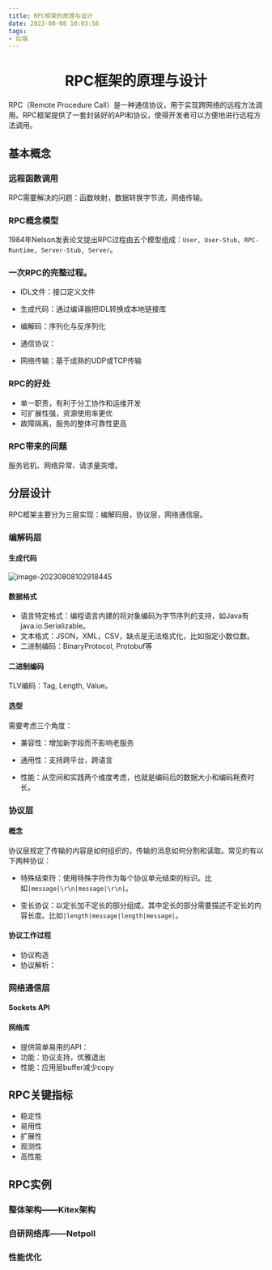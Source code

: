 ```yaml
---
title: RPC框架的原理与设计
date: 2023-08-08 10:03:56
tags:
- 后端
---
```


# <center> RPC框架的原理与设计

RPC（Remote Procedure Call）是一种通信协议，用于实现跨网络的远程方法调用。RPC框架提供了一套封装好的API和协议，使得开发者可以方便地进行远程方法调用。<!--more-->



## 基本概念

### 远程函数调用

RPC需要解决的问题：函数映射，数据转换字节流，网络传输。

### RPC概念模型

1984年Nelson发表论文提出RPC过程由五个模型组成：`User, User-Stub, RPC-Runtime, Server-Stub, Server`。

### 一次RPC的完整过程。

- IDL文件：接口定义文件

- 生成代码：通过编译器把IDL转换成本地链接库

- 编解码：序列化与反序列化

- 通信协议：

- 网络传输：基于成熟的UDP或TCP传输

### RPC的好处

- 单一职责，有利于分工协作和运维开发
- 可扩展性强，资源使用率更优
- 故障隔离，服务的整体可靠性更高

### RPC带来的问题

服务宕机、网络异常、请求量突增。



## 分层设计

RPC框架主要分为三层实现：编解码层，协议层，网络通信层。

### 编解码层

#### 生成代码

![image-20230808102918445](https://vblog-1315512378.cos.ap-guangzhou.myqcloud.com/imgs/vblog/202308081029262.webp)

#### 数据格式

- 语言特定格式：编程语言内建的将对象编码为字节序列的支持，如Java有java.io.Serializable。
- 文本格式：JSON，XML，CSV，缺点是无法格式化，比如指定小数位数。
- 二进制编码：BinaryProtocol, Protobuf等

#### 二进制编码

TLV编码：Tag, Length, Value。

#### 选型

需要考虑三个角度：

- 兼容性：增加新字段而不影响老服务

- 通用性：支持跨平台，跨语言

- 性能：从空间和实践两个维度考虑，也就是编码后的数据大小和编码耗费时长。



### 协议层

#### 概念

协议层规定了传输的内容是如何组织的，传输的消息如何分割和读取。常见的有以下两种协议：

- 特殊结束符：使用特殊字符作为每个协议单元结束的标识。比如`|message|\r\n|message|\r\n|`。

- 变长协议：以定长加不定长的部分组成，其中定长的部分需要描述不定长的内容长度。比如`|length|message|length|message|`。

#### 协议工作过程

- 协议构造
- 协议解析：

### 网络通信层

#### Sockets API



#### 网络库

- 提供简单易用的API：
- 功能：协议支持，优雅退出
- 性能：应用层buffer减少copy



## RPC关键指标

- 稳定性
- 易用性
- 扩展性
- 观测性
- 高性能

## RPC实例

### 整体架构——Kitex架构

### 自研网络库——Netpoll

### 性能优化

